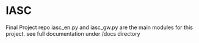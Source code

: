 # IASC
Final Project repo
iasc_en.py and iasc_gw.py are the main modules for this project.
see full documentation under /docs directory
